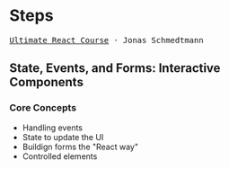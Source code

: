 # Steps

<kbd>[Ultimate React Course](https://www.udemy.com/course/the-ultimate-react-course/learn/lecture/37350496#overview) &middot; Jonas Schmedtmann</kbd>

## State, Events, and Forms: Interactive Components

### Core Concepts

* Handling events
* State to update the UI
* Buildign forms the "React way"
* Controlled elements
